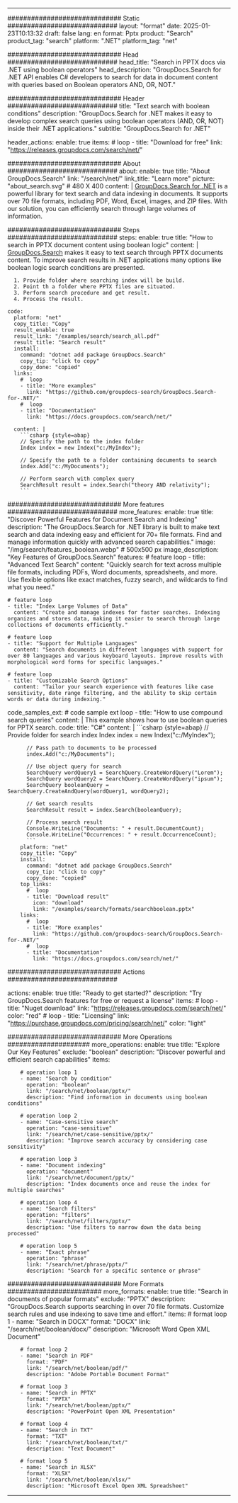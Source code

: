 
---
############################# Static ############################
layout: "format"
date:  2025-01-23T10:13:32
draft: false
lang: en
format: Pptx
product: "Search"
product_tag: "search"
platform: ".NET"
platform_tag: "net"

############################# Head ############################
head_title: "Search in PPTX docs via .NET using boolean operators"
head_description: "GroupDocs.Search for .NET API enables C# developers to search for data in document content with queries based on Boolean operators AND, OR, NOT."

############################# Header ############################
title: "Text search with boolean conditions" 
description: "GroupDocs.Search for .NET makes it easy to develop complex search queries using boolean operators (AND, OR, NOT) inside their .NET applications."
subtitle: "GroupDocs.Search for .NET" 

header_actions:
  enable: true
  items:
    #  loop
    - title: "Download for free"
      link: "https://releases.groupdocs.com/search/net/"
      
############################# About ############################
about:
    enable: true
    title: "About GroupDocs.Search"
    link: "/search/net/"
    link_title: "Learn more"
    picture: "about_search.svg" # 480 X 400
    content: |
       [GroupDocs.Search for .NET](/search/net/) is a powerful library for text search and data indexing in documents. It supports over 70 file formats, including PDF, Word, Excel, images, and ZIP files. With our solution, you can efficiently search through large volumes of information.

############################# Steps ############################
steps:
    enable: true
    title: "How to search in PPTX document content using boolean logic"
    content: |
      [GroupDocs.Search](/search/net/) makes it easy to text search through PPTX documents content. To improve search results in .NET applications many options like boolean logic search conditions are presented.
      
      1. Provide folder where searching index will be build.
      2. Point th a folder where PPTX files are situated.
      3. Perform search procedure and get result.
      4. Process the result.
   
    code:
      platform: "net"
      copy_title: "Copy"
      result_enable: true
      result_link: "/examples/search/search_all.pdf"
      result_title: "Search result"
      install:
        command: "dotnet add package GroupDocs.Search"
        copy_tip: "click to copy"
        copy_done: "copied"
      links:
        #  loop
        - title: "More examples"
          link: "https://github.com/groupdocs-search/GroupDocs.Search-for-.NET/"
        #  loop
        - title: "Documentation"
          link: "https://docs.groupdocs.com/search/net/"
          
      content: |
        ```csharp {style=abap}
        // Specify the path to the index folder
        Index index = new Index("c:/MyIndex");

        // Specify the path to a folder containing documents to search
        index.Add("c:/MyDocuments");

        // Perform search with complex query
        SearchResult result = index.Search("theory AND relativity");
        ```            

############################# More features ############################
more_features:
  enable: true
  title: "Discover Powerful Features for Document Search and Indexing"
  description: "The GroupDocs.Search for .NET library is built to make text search and data indexing easy and efficient for 70+ file formats. Find and manage information quickly with advanced search capabilities."
  image: "/img/search/features_boolean.webp" # 500x500 px
  image_description: "Key Features of GroupDocs.Search"
  features:
    # feature loop
    - title: "Advanced Text Search"
      content: "Quickly search for text across multiple file formats, including PDFs, Word documents, spreadsheets, and more. Use flexible options like exact matches, fuzzy search, and wildcards to find what you need."

    # feature loop
    - title: "Index Large Volumes of Data"
      content: "Create and manage indexes for faster searches. Indexing organizes and stores data, making it easier to search through large collections of documents efficiently."

    # feature loop
    - title: "Support for Multiple Languages"
      content: "Search documents in different languages with support for over 80 languages and various keyboard layouts. Improve results with morphological word forms for specific languages."

    # feature loop
    - title: "Customizable Search Options"
      content: "Tailor your search experience with features like case sensitivity, date range filtering, and the ability to skip certain words or data during indexing."
      
  code_samples_ext:
    # code sample ext loop
    - title: "How to use compound search queries"
      content: |
        This example shows how to use boolean queries for PPTX search.
      code:
        title: "C#"
        content: |
          ```csharp {style=abap}
          // Provide folder for search index
          Index index = new Index("c:/MyIndex");
              
          // Pass path to documents to be processed
          index.Add("c:/MyDocuments");

          // Use object query for search
          SearchQuery wordQuery1 = SearchQuery.CreateWordQuery("Lorem");
          SearchQuery wordQuery2 = SearchQuery.CreateWordQuery("ipsum");
          SearchQuery booleanQuery = SearchQuery.CreateAndQuery(wordQuery1, wordQuery2);

          // Get search results
          SearchResult result = index.Search(booleanQuery);
          
          // Process search result
          Console.WriteLine("Documents: " + result.DocumentCount);
          Console.WriteLine("Occurrences: " + result.OccurrenceCount);
          ```
        platform: "net"
        copy_title: "Copy"
        install:
          command: "dotnet add package GroupDocs.Search"
          copy_tip: "click to copy"
          copy_done: "copied"
        top_links:
          #  loop
          - title: "Download result"
            icon: "download"
            link: "/examples/search/formats/searchboolean.pptx"
        links:
          #  loop
          - title: "More examples"
            link: "https://github.com/groupdocs-search/GroupDocs.Search-for-.NET/"
          #  loop
          - title: "Documentation"
            link: "https://docs.groupdocs.com/search/net/"
            

            


############################# Actions ############################

actions:
  enable: true
  title: "Ready to get started?"
  description: "Try GroupDocs.Search features for free or request a license"
  items:
    #  loop
    - title: "Nuget download"
      link: "https://releases.groupdocs.com/search/net/"
      color: "red"
        #  loop
    - title: "Licensing"
      link: "https://purchase.groupdocs.com/pricing/search/net/"
      color: "light"


############################# More Operations #####################
more_operations:
    enable: true
    title: "Explore Our Key Features"
    exclude: "boolean"
    description: "Discover powerful and efficient search capabilities"
    items: 
          
        # operation loop 1
        - name: "Search by condition"
          operation: "boolean"
          link: "/search/net/boolean/pptx/"
          description: "Find information in documents using boolean conditions"

        # operation loop 2
        - name: "Case-sensitive search"
          operation: "case-sensitive"
          link: "/search/net/case-sensitive/pptx/"
          description: "Improve search accuracy by considering case sensitivity"

        # operation loop 3
        - name: "Document indexing"
          operation: "document"
          link: "/search/net/document/pptx/"
          description: "Index documents once and reuse the index for multiple searches"

        # operation loop 4
        - name: "Search filters"
          operation: "filters"
          link: "/search/net/filters/pptx/"
          description: "Use filters to narrow down the data being processed"

        # operation loop 5
        - name: "Exact phrase"
          operation: "phrase"
          link: "/search/net/phrase/pptx/"
          description: "Search for a specific sentence or phrase"
          
        
          
############################# More Formats ########################
more_formats:
    enable: true
    title: "Search in documents of popular formats"
    exclude: "PPTX"
    description: "GroupDocs.Search supports searching in over 70 file formats. Customize search rules and use indexing to save time and effort."
    items: 
        # format loop 1
        - name: "Search in DOCX"
          format: "DOCX"
          link: "/search/net/boolean/docx/"
          description: "Microsoft Word Open XML Document"
          
        # format loop 2
        - name: "Search in PDF"
          format: "PDF"
          link: "/search/net/boolean/pdf/"
          description: "Adobe Portable Document Format"
          
        # format loop 3
        - name: "Search in PPTX"
          format: "PPTX"
          link: "/search/net/boolean/pptx/"
          description: "PowerPoint Open XML Presentation"

        # format loop 4
        - name: "Search in TXT"
          format: "TXT"
          link: "/search/net/boolean/txt/"
          description: "Text Document"
          
        # format loop 5
        - name: "Search in XLSX"
          format: "XLSX"
          link: "/search/net/boolean/xlsx/"
          description: "Microsoft Excel Open XML Spreadsheet"
  

---